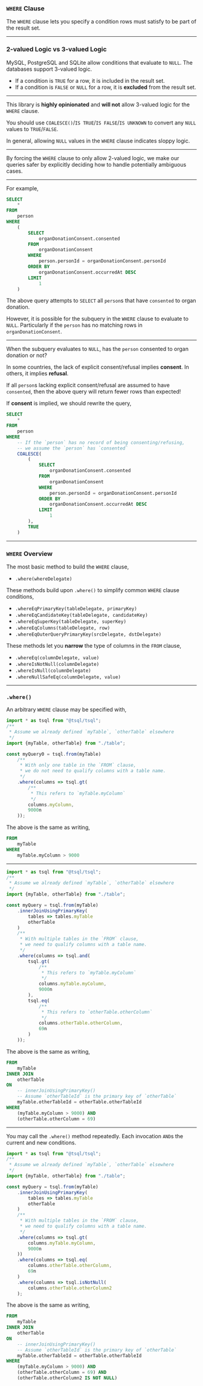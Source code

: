 ### `WHERE` Clause

The `WHERE` clause lets you specify a condition rows must satisfy to be part of the result set.

-----

### 2-valued Logic vs 3-valued Logic

MySQL, PostgreSQL and SQLite allow conditions that evaluate to `NULL`.
The databases support 3-valued logic.

+ If a condition is `TRUE` for a row, it is included in the result set.
+ If a condition is `FALSE` or `NULL` for a row, it is **excluded** from the result set.

-----

This library is **highly opinionated** and **will not** allow 3-valued logic for the `WHERE` clause.

You should use `COALESCE()`/`IS TRUE`/`IS FALSE`/`IS UNKNOWN` to convert any `NULL` values
to `TRUE`/`FALSE`.

In general, allowing `NULL` values in the `WHERE` clause indicates sloppy logic.

-----

By forcing the `WHERE` clause to only allow 2-valued logic,
we make our queries safer by explicitly deciding how to handle potentially ambiguous cases.

-----

For example,
```sql
SELECT
    *
FROM
    person
WHERE
    (
        SELECT
            organDonationConsent.consented
        FROM
            organDonationConsent
        WHERE
            person.personId = organDonationConsent.personId
        ORDER BY
            organDonationConsent.occurredAt DESC
        LIMIT
            1
    )
```

The above query attempts to `SELECT` all `person`s that have `consented` to organ donation.

However, it is possible for the subquery in the `WHERE` clause to evaluate to `NULL`.
Particularly if the `person` has no matching rows in `organDonationConsent`.

-----

When the subquery evaluates to `NULL`, has the `person` consented to organ donation or not?

In some countries, the lack of explicit consent/refusal implies **consent**.
In others, it implies **refusal**.

If all `person`s lacking explicit consent/refusal are assumed to have `consented`,
then the above query will return fewer rows than expected!

If **consent** is implied, we should rewrite the query,
```sql
SELECT
    *
FROM
    person
WHERE
    -- If the `person` has no record of being consenting/refusing,
    -- we assume the `person` has `consented`
    COALESCE(
        (
            SELECT
                organDonationConsent.consented
            FROM
                organDonationConsent
            WHERE
                person.personId = organDonationConsent.personId
            ORDER BY
                organDonationConsent.occurredAt DESC
            LIMIT
                1
        ),
        TRUE
    )
```

-----

### `WHERE` Overview

The most basic method to build the `WHERE` clause,
+ `.where(whereDelegate)`

These methods build upon `.where()` to simplify common `WHERE` clause conditions,
+ `.whereEqPrimaryKey(tableDelegate, primaryKey)`
+ `.whereEqCandidateKey(tableDelegate, candidateKey)`
+ `.whereEqSuperKey(tableDelegate, superKey)`
+ `.whereEqColumns(tableDelegate, row)`
+ `.whereEqOuterQueryPrimaryKey(srcDelegate, dstDelegate)`

These methods let you **narrow** the type of columns in the `FROM` clause,
+ `.whereEq(columnDelegate, value)`
+ `.whereIsNotNull(columnDelegate)`
+ `.whereIsNull(columnDelegate)`
+ `.whereNullSafeEq(columnDelegate, value)`

-----

### `.where()`

An arbitrary `WHERE` clause may be specified with,
```ts
import * as tsql from "@tsql/tsql";
/**
 * Assume we already defined `myTable`, `otherTable` elsewhere
 */
import {myTable, otherTable} from "./table";

const myQuery0 = tsql.from(myTable)
    /**
     * With only one table in the `FROM` clause,
     * we do not need to qualify columns with a table name.
     */
    .where(columns => tsql.gt(
        /**
         * This refers to `myTable.myColumn`
         */
        columns.myColumn,
        9000n
    ));
```

The above is the same as writing,
```sql
FROM
    myTable
WHERE
    myTable.myColumn > 9000
```

-----

```ts
import * as tsql from "@tsql/tsql";
/**
 * Assume we already defined `myTable`, `otherTable` elsewhere
 */
import {myTable, otherTable} from "./table";

const myQuery = tsql.from(myTable)
    .innerJoinUsingPrimaryKey(
        tables => tables.myTable
        otherTable
    )
    /**
     * With multiple tables in the `FROM` clause,
     * we need to qualify columns with a table name.
     */
    .where(columns => tsql.and(
        tsql.gt(
            /**
             * This refers to `myTable.myColumn`
             */
            columns.myTable.myColumn,
            9000n
        ),
        tsql.eq(
            /**
             * This refers to `otherTable.otherColumn`
             */
            columns.otherTable.otherColumn,
            69n
        )
    ));
```

The above is the same as writing,
```sql
FROM
    myTable
INNER JOIN
    otherTable
ON
    -- innerJoinUsingPrimaryKey()
    -- Assume `otherTableId` is the primary key of `otherTable`
    myTable.otherTableId = otherTable.otherTableId
WHERE
    (myTable.myColumn > 9000) AND
    (otherTable.otherColumn = 69)
```

-----

You may call the `.where()` method repeatedly.
Each invocation `AND`s the current and new conditions.

```ts
import * as tsql from "@tsql/tsql";
/**
 * Assume we already defined `myTable`, `otherTable` elsewhere
 */
import {myTable, otherTable} from "./table";

const myQuery = tsql.from(myTable)
    .innerJoinUsingPrimaryKey(
        tables => tables.myTable
        otherTable
    )
    /**
     * With multiple tables in the `FROM` clause,
     * we need to qualify columns with a table name.
     */
    .where(columns => tsql.gt(
        columns.myTable.myColumn,
        9000n
    ))
    .where(columns => tsql.eq(
        columns.otherTable.otherColumn,
        69n
    )
    .where(columns => tsql.isNotNull(
        columns.otherTable.otherColumn2
    );
```

The above is the same as writing,
```sql
FROM
    myTable
INNER JOIN
    otherTable
ON
    -- innerJoinUsingPrimaryKey()
    -- Assume `otherTableId` is the primary key of `otherTable`
    myTable.otherTableId = otherTable.otherTableId
WHERE
    (myTable.myColumn > 9000) AND
    (otherTable.otherColumn = 69) AND
    (otherTable.otherColumn2 IS NOT NULL)
```
